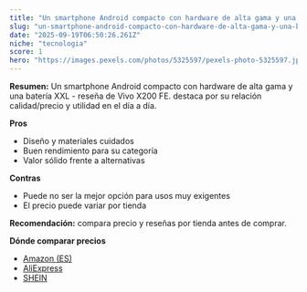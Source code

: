 ```yaml
---
title: "Un smartphone Android compacto con hardware de alta gama y una batería XXL - reseña de Vivo X200 FE."
slug: "un-smartphone-android-compacto-con-hardware-de-alta-gama-y-una-bateria-xxl-resen"
date: "2025-09-19T06:50:26.261Z"
niche: "tecnologia"
score: 1
hero: "https://images.pexels.com/photos/5325597/pexels-photo-5325597.jpeg?auto=compress&cs=tinysrgb&fit=crop&h=627&w=1200&auto=compress&cs=tinysrgb&w=1200&h=675&fit=crop"
---
```


**Resumen:** Un smartphone Android compacto con hardware de alta gama y una batería XXL - reseña de Vivo X200 FE. destaca por su relación calidad/precio y utilidad en el día a día.

**Pros**
- Diseño y materiales cuidados
- Buen rendimiento para su categoría
- Valor sólido frente a alternativas

**Contras**
- Puede no ser la mejor opción para usos muy exigentes
- El precio puede variar por tienda

**Recomendación:** compara precio y reseñas por tienda antes de comprar.

**Dónde comparar precios**
- [Amazon (ES)](https://www.amazon.es/s?k=Un%20smartphone%20Android%20compacto%20con%20hardware%20de%20alta%20gama%20y%20una%20bater%C3%ADa%20XXL%20-%20rese%C3%B1a%20de%20Vivo%20X200%20FE.&tag=teknovashop25-21)
- [AliExpress](https://www.aliexpress.com/wholesale?SearchText=Un%20smartphone%20Android%20compacto%20con%20hardware%20de%20alta%20gama%20y%20una%20bater%C3%ADa%20XXL%20-%20rese%C3%B1a%20de%20Vivo%20X200%20FE.)
- [SHEIN](https://www.shein.com/pdsearch/Un%20smartphone%20Android%20compacto%20con%20hardware%20de%20alta%20gama%20y%20una%20bater%C3%ADa%20XXL%20-%20rese%C3%B1a%20de%20Vivo%20X200%20FE.)